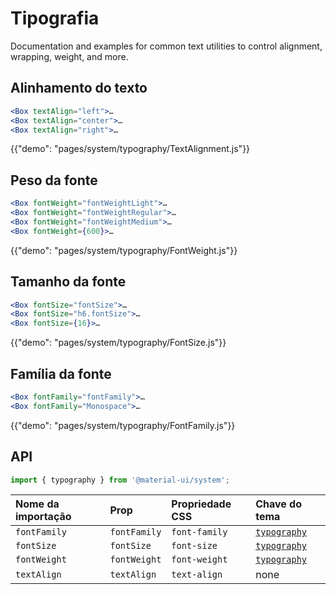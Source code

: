 # Tipografia

<p class="description">Documentation and examples for common text utilities to control alignment, wrapping, weight, and more.</p>

## Alinhamento do texto

```jsx
<Box textAlign="left">…
<Box textAlign="center">…
<Box textAlign="right">…
```

{{"demo": "pages/system/typography/TextAlignment.js"}}

## Peso da fonte

```jsx
<Box fontWeight="fontWeightLight">…
<Box fontWeight="fontWeightRegular">…
<Box fontWeight="fontWeightMedium">…
<Box fontWeight={600}>…
```

{{"demo": "pages/system/typography/FontWeight.js"}}

## Tamanho da fonte

```jsx
<Box fontSize="fontSize">…
<Box fontSize="h6.fontSize">…
<Box fontSize={16}>…
```

{{"demo": "pages/system/typography/FontSize.js"}}

## Família da fonte

```jsx
<Box fontFamily="fontFamily">…
<Box fontFamily="Monospace">…
```

{{"demo": "pages/system/typography/FontFamily.js"}}

## API

```js
import { typography } from '@material-ui/system';
```

| Nome da importação | Prop         | Propriedade CSS | Chave do tema                       |
|:------------------ |:------------ |:--------------- |:----------------------------------- |
| `fontFamily`       | `fontFamily` | `font-family`   | [`typography`](/system/typography/) |
| `fontSize`         | `fontSize`   | `font-size`     | [`typography`](/system/typography/) |
| `fontWeight`       | `fontWeight` | `font-weight`   | [`typography`](/system/typography/) |
| `textAlign`        | `textAlign`  | `text-align`    | none                                |
